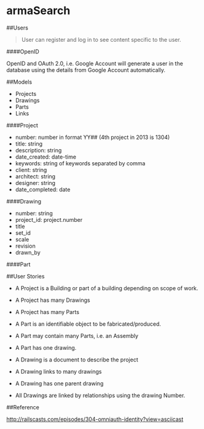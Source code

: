 armaSearch
==========

##Users



>User can register and log in to see content specific to the user.



####OpenID

OpenID and OAuth 2.0, i.e. Google Account will generate a user in the database using the details from Google Account automatically.


##Models

* Projects
* Drawings
* Parts
* Links

####Project

* number: number in format YY## (4th project in 2013 is 1304)
* title: string
* description: string
* date_created: date-time
* keywords: string of keywords separated by comma
* client: string
* architect: string
* designer: string
* date_completed: date

####Drawing

* number: string
* project_id: project.number
* title
* set_id
* scale
* revision
* drawn_by

####Part


##User Stories

* A Project is a Building or part of a building depending on scope of work.
* A Project has many Drawings
* A Project has many Parts


* A Part is an identifiable object to be fabricated/produced.
* A Part may contain many Parts, i.e. an Assembly
* A Part has one drawing.


* A Drawing is a document to describe the project
* A Drawing links to many drawings
* A Drawing has one parent drawing
* All Drawings are linked by relationships using the drawing Number.


##Reference

http://railscasts.com/episodes/304-omniauth-identity?view=asciicast
